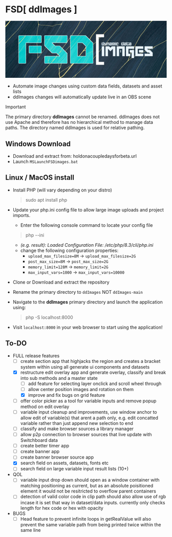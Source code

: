 # FSD[ ddImages ]
![Dynamic Data Images](/logo.png)
- Automate image changes using custom data fields, datasets and asset lists
- ddImages changes will automatically update live in an OBS scene

> [!IMPORTANT]  
> The primary directory **ddImages** cannot be renamed. ddImages does not use Apache and therefore has no hierarchical method to manage data paths. The directory named ddImages is used for relative pathing.

## Windows Download
- Download and extract from: holdonacoupledaysforbeta.url
- Launch `MSLaunchFSDimages.bat`

## Linux / MacOS install
- Install PHP (will vary depending on your distro)
	> sudo apt install php
	
- Update your php.ini config file to allow large image uploads and project imports.
	- Enter the following console command to locate your config file
	> php --ini
	
	- *(e.g. result): Loaded Configuration File:         /etc/php/8.3/cli/php.ini*
	- change the following configuration properties:
		- `upload_max_filesize=8M` -> `upload_max_filesize=2G`
		- `post_max_size=8M` -> `post_max_size=2G`
		- `memory_limit=128M` -> `memory_limit=2G`
		- `max_input_vars=1000` -> `max_input_vars=10000`
		
- Clone or Download and extract the repository
- Rename the primary directory to `ddImages` NOT `ddImages-main`
- Navigate to the **ddImages** primary directory and launch the application using:
	> php -S localhost:8000
	
- Visit `localhost:8000` in your web browser to start using the application!

## To-DO

- FULL release features
	- [ ] create section app that highjacks the region and creates a bracket system within using all generate ui components and datasets
	- [x] restructure edit overlay app and generate overlay, classify and break into sub methods and a master state
		- [ ] add feature for selecting layer onclick and scroll wheel through
		- [ ] allow center position images and rotation on them
		- [x] improve and fix bugs on grid feature
	- [ ] offer color picker as a tool for variable inputs and remove popup method on edit overlay
	- [ ] variable input cleanup and improvements, use window anchor to allow edit of variable(s) that arent a path only, e.g. edit concatted variable rather than just append new selection to end
	- [ ] classify and make browser sources a library manager
	 - [ ] allow p2p connection to browser sources that live update with Switchboard data
	 - [ ] create better timer app
	 - [ ] create banner app
	- [ ] create banner browser source app
	- [x] search field on assets, datasets, fonts etc
	- [ ] search field on large variable input result lists (10+)
	
- QOL
	- [ ] variable input drop down should open as a window container with matching positioning as current, but as an absolute poisitioned element it would not be resitricted to overflow parent containers
	- [ ] detection of valid color code in clip path should also allow use of rgb incase it is set that way in dataset/data inputs. currently only checks length for hex code or hex with opacity
	
- BUGS
	- [ ] Head feature to prevent infinite loops in getRealValue will also prevent the same variable path from being printed twice within the same line